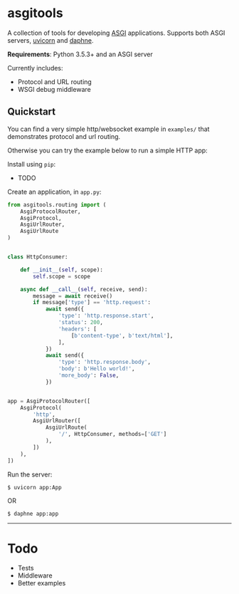 # asgitools

A collection of tools for developing [ASGI] applications. Supports both ASGI servers, [uvicorn] and [daphne].

**Requirements**: Python 3.5.3+ and an ASGI server

Currently includes:

- Protocol and URL routing
- WSGI debug middleware

## Quickstart

You can find a very simple http/websocket example in `examples/` that demonstrates protocol and url routing. 

Otherwise you can try the example below to run a simple HTTP app:

Install using `pip`:

- TODO

Create an application, in `app.py`:

```python
from asgitools.routing import (
    AsgiProtocolRouter,
    AsgiProtocol,
    AsgiUrlRouter,
    AsgiUrlRoute
)


class HttpConsumer:

    def __init__(self, scope):
        self.scope = scope

    async def __call__(self, receive, send):
        message = await receive()
        if message['type'] == 'http.request':
            await send({
                'type': 'http.response.start',
                'status': 200,
                'headers': [
                    [b'content-type', b'text/html'],
                ],
            })
            await send({
                'type': 'http.response.body',
                'body': b'Hello world!',
                'more_body': False,
            })


app = AsgiProtocolRouter([
    AsgiProtocol(
        'http',
        AsgiUrlRouter([
            AsgiUrlRoute(
                '/', HttpConsumer, methods=['GET']
            ),
        ])
    ),
])

```

Run the server:

```shell
$ uvicorn app:App
```

OR

```shell
$ daphne app:app
```
---

# Todo

- Tests
- Middleware
- Better examples

[ASGI]: https://github.com/django/asgiref/blob/master/specs/asgi.rst
[uvicorn]: https://github.com/encode/uvicorn
[daphne]: https://github.com/django/daphne
